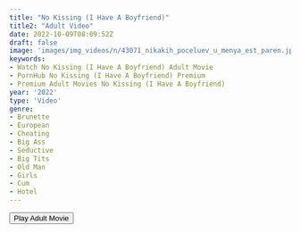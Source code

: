 ```yaml
---
title: "No Kissing (I Have A Boyfriend)"
title2: "Adult Video"
date: 2022-10-09T08:09:52Z
draft: false
image: 'images/img_videos/n/43071_nikakih_poceluev_u_menya_est_paren.jpg'
keywords:
- Watch No Kissing (I Have A Boyfriend) Adult Movie
- PornHub No Kissing (I Have A Boyfriend) Premium
- Premium Adult Movies No Kissing (I Have A Boyfriend)
year: '2022'
type: 'Video'
genre:
- Brunette
- European
- Cheating
- Big Ass
- Seductive
- Big Tits
- Old Man
- Girls
- Cum
- Hotel
---
```


<div class="d-g gg-5 ai-c">
<button onclick="window.open('?ero=films/nelly-kent-no-kissing-i-have-a-boyfriend','_blank')">Play Adult Movie</button>
</div>
